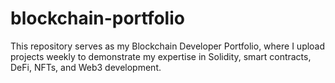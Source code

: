 # blockchain-portfolio
This repository serves as my Blockchain Developer Portfolio, where I upload projects weekly to demonstrate my expertise in Solidity, smart contracts, DeFi, NFTs, and Web3 development.
